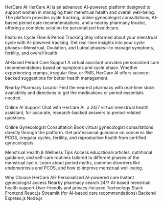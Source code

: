 HerCare AI
HerCare AI is an advanced AI-powered platform designed to support women in managing their menstrual health and overall well-being. The platform provides cycle tracking, online gynecologist consultations, AI-based period care recommendations, and a nearby pharmacy locator, offering a complete solution for personalized healthcare.

Features
Cycle Flow & Period Tracking
Stay informed about your menstrual cycle with AI-powered tracking. Get real-time insights into your cycle phases—Menstrual, Ovulation, and Luteal phases—to manage symptoms, fertility, and overall health.

AI-Based Period Care Support
A virtual assistant provides personalized care recommendations based on symptoms and cycle phase. Whether experiencing cramps, irregular flow, or PMS, HerCare AI offers science-backed suggestions for better health management.

Nearby Pharmacy Locator
Find the nearest pharmacy with real-time stock availability and directions to get the medications or period essentials needed.

Online AI Support
Chat with HerCare AI, a 24/7 virtual menstrual health assistant, for accurate, research-backed answers to period-related questions.

Online Gynecologist Consultation
Book virtual gynecologist consultations directly through the platform. Get professional guidance on concerns like PCOS, irregular cycles, fertility, and reproductive health from certified gynecologists.

Menstrual Health & Wellness Tips
Access educational articles, nutritional guidance, and self-care routines tailored to different phases of the menstrual cycle. Learn about period myths, common disorders like endometriosis and PCOS, and how to improve menstrual well-being.

Why Choose HerCare AI?
Personalized AI-powered care
Instant gynecologist access
Nearby pharmacy search
24/7 AI-based menstrual health support
User-friendly and privacy-focused
Technology Stack
Frontend
React.js
Streamlit (for AI-based care recommendations)
Backend
Express.js
Node.js
